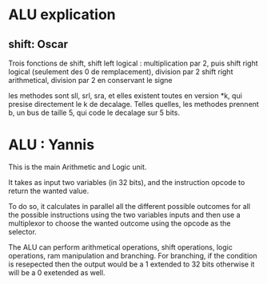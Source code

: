 # ALU explication

## shift: Oscar

Trois fonctions de shift, shift left logical : multiplication par 2,
puis shift right logical (seulement des 0 de remplacement), division par 2
shift right arithmetical, division par 2 en conservant le signe


les methodes sont sll, srl, sra, et elles existent toutes en version *k, qui presise directement le k de decalage.
Telles quelles, les methodes prennent b, un bus de taille 5, qui code le decalage sur 5 bits.

# ALU : Yannis

This is the main Arithmetic and Logic unit.

It takes as input two variables (in 32 bits), and the instruction opcode
to return the wanted value.

To do so, it calculates in parallel all the different possible outcomes for all
the possible instructions using the two variables inputs and then use a multiplexor
to choose the wanted outcome using the opcode as the selector.

The ALU can perform arithmetical operations, shift operations, logic operations, ram manipulation 
and branching.
For branching, if the condition is resepected then the output would be a 1 extended to 32 bits otherwise
it will be a 0 exetended as well.
